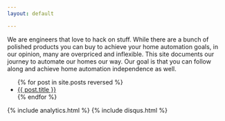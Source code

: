 ```yaml
---
layout: default

---
```


We are engineers that love to hack on stuff.  While there are a bunch of polished products you can buy to achieve your home automation goals, in our opinion, many are overpriced and inflexible.  This site documents our journey to automate our homes our way.  Our goal is that you can follow along and achieve home automation independence as well.
 
 <ul>
   {% for post in site.posts reversed %}
     <li>
       <a href="{{ post.url | prepend: site.baseurl }}">{{ post.title }}</a>
     </li>
   {% endfor %}
 </ul>

{% include analytics.html %}
{% include disqus.html %}
